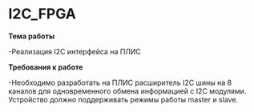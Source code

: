 # I2C_FPGA

**Тема работы**

-Реализация I2C интерфейса на ПЛИС

**Требования к работе**

-Необходимо разработать на ПЛИС расширитель I2C шины на 8 каналов для одновременного обмена информацией с I2C модулями. Устройство должно поддерживать режимы работы master и slave.
